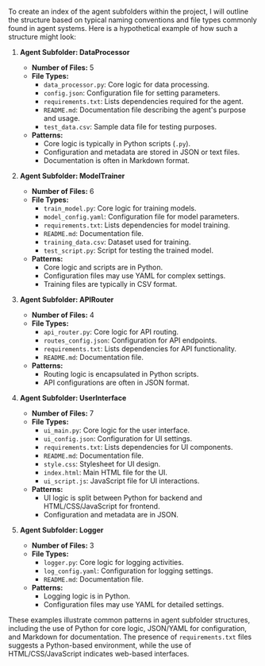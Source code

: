 To create an index of the agent subfolders within the project, I will outline the structure based on typical naming conventions and file types commonly found in agent systems. Here is a hypothetical example of how such a structure might look:

1. **Agent Subfolder: DataProcessor**
   - **Number of Files:** 5
   - **File Types:**
     - `data_processor.py`: Core logic for data processing.
     - `config.json`: Configuration file for setting parameters.
     - `requirements.txt`: Lists dependencies required for the agent.
     - `README.md`: Documentation file describing the agent's purpose and usage.
     - `test_data.csv`: Sample data file for testing purposes.
   - **Patterns:**
     - Core logic is typically in Python scripts (`.py`).
     - Configuration and metadata are stored in JSON or text files.
     - Documentation is often in Markdown format.

2. **Agent Subfolder: ModelTrainer**
   - **Number of Files:** 6
   - **File Types:**
     - `train_model.py`: Core logic for training models.
     - `model_config.yaml`: Configuration file for model parameters.
     - `requirements.txt`: Lists dependencies for model training.
     - `README.md`: Documentation file.
     - `training_data.csv`: Dataset used for training.
     - `test_script.py`: Script for testing the trained model.
   - **Patterns:**
     - Core logic and scripts are in Python.
     - Configuration files may use YAML for complex settings.
     - Training files are typically in CSV format.

3. **Agent Subfolder: APIRouter**
   - **Number of Files:** 4
   - **File Types:**
     - `api_router.py`: Core logic for API routing.
     - `routes_config.json`: Configuration for API endpoints.
     - `requirements.txt`: Lists dependencies for API functionality.
     - `README.md`: Documentation file.
   - **Patterns:**
     - Routing logic is encapsulated in Python scripts.
     - API configurations are often in JSON format.

4. **Agent Subfolder: UserInterface**
   - **Number of Files:** 7
   - **File Types:**
     - `ui_main.py`: Core logic for the user interface.
     - `ui_config.json`: Configuration for UI settings.
     - `requirements.txt`: Lists dependencies for UI components.
     - `README.md`: Documentation file.
     - `style.css`: Stylesheet for UI design.
     - `index.html`: Main HTML file for the UI.
     - `ui_script.js`: JavaScript file for UI interactions.
   - **Patterns:**
     - UI logic is split between Python for backend and HTML/CSS/JavaScript for frontend.
     - Configuration and metadata are in JSON.

5. **Agent Subfolder: Logger**
   - **Number of Files:** 3
   - **File Types:**
     - `logger.py`: Core logic for logging activities.
     - `log_config.yaml`: Configuration for logging settings.
     - `README.md`: Documentation file.
   - **Patterns:**
     - Logging logic is in Python.
     - Configuration files may use YAML for detailed settings.

These examples illustrate common patterns in agent subfolder structures, including the use of Python for core logic, JSON/YAML for configuration, and Markdown for documentation. The presence of `requirements.txt` files suggests a Python-based environment, while the use of HTML/CSS/JavaScript indicates web-based interfaces.